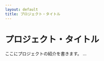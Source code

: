 ```yaml
---
layout: default
title: プロジェクト・タイトル
---
```

 
プロジェクト・タイトル
===================
ここにプロジェクトの紹介を書きます。
...
